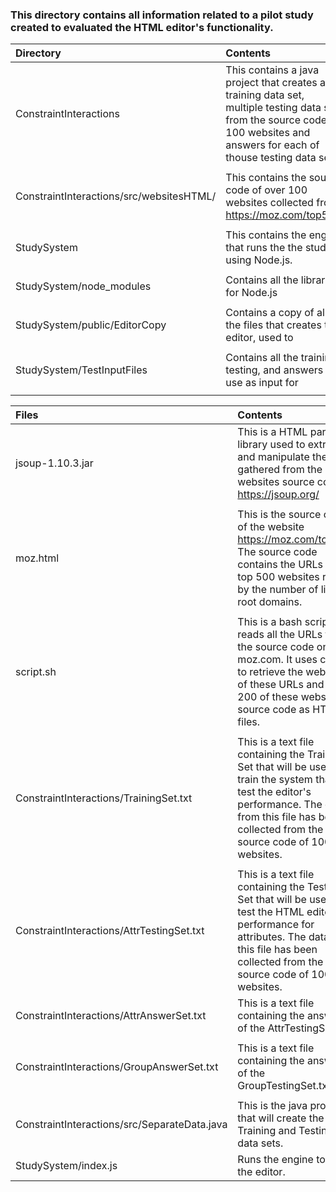 ### This directory contains all information related to a pilot study created to evaluated the HTML editor's functionality.


|Directory      					|Contents							     |
|:------------------------------------------------------|:------------------------------------------------------------------ |
|ConstraintInteractions					|This contains a java project that creates a training data set, 							        multiple testing data sets from the source code of 100 websites							         and answers for each of thouse testing data sets.
|							|								     |
|ConstraintInteractions/src/websitesHTML/          	|This contains the source code of over 100 websites collected from 							        https://moz.com/top500.                                            
|							|								     |
|StudySystem						|This contains the engine that runs the the study using Node.js.     |				
|	                                       		|								     |
|StudySystem/node_modules				|Contains all the libraries for Node.js			             |
|	                                       		|								     |
|StudySystem/public/EditorCopy				|Contains a copy of all the files that creates the editor, used to   | 								test the editor in the engine.
|							|						   		     |
|StudySystem/TestInputFiles	                        |Contains all the training, testing, and answers to use as input for |							      the engine to test the editor. It also contains a Readme file  that 							   explains the format and template of each testing set and its 								 answers. 
|							|								     |																								   

|Files      					 	|Contents
|:------------------------------------------------------|:------------------------------------------------------------------ |
|jsoup-1.10.3.jar   					|This is a HTML parser library used to extract and manipulate the							  data gathered from the websites source code. https://jsoup.org/
|							|								     |
|moz.html 						|This is the source code of the website https://moz.com/top500. The 							      source code contains the URLs to the top 500 websites ranked by the 							                                           				 number of linking root domains.
|							|								     |
|script.sh 						| This is a bash script that reads all the URLs from the source code 							       on moz.com. It uses cURL to retrieve the websites of these URLs and 							      saves 200 of these websites source code as HTML files.
|							|								     |
|ConstraintInteractions/TrainingSet.txt			| This is a text file containing the Training Set that will be used to 								 train the system that will test the editor's performance. The data 							      from this file has been collected from the source code of 100 								  websites.					
|							|								     |
|ConstraintInteractions/AttrTestingSet.txt		| This is a text file containing the Testing Set that will be used to  							         test the HTML editor's performance for attributes. The data from 							    this file has been collected from the source code of 100 websites.
|ConstraintInteractions/AttrAnswerSet.txt		| This is a text file containing the answers of the AttrTestingSet.txt.
|							|								   | |ConstraintInteractions/GroupTestingSet.txt	     | This is a text file containing the Testing Set that will be used to  							      test the HTML editor's performance for elements group. The data from 							     this file has been collected from the source code of 100 websites.
|ConstraintInteractions/GroupAnswerSet.txt		| This is a text file containing the answers of the 										GroupTestingSet.txt.
|							|							             |
|ConstraintInteractions/src/SeparateData.java  		| This is the java program that will create the Training and Testing 								data sets.
|StudySystem/index.js					| Runs the engine to test the editor.

